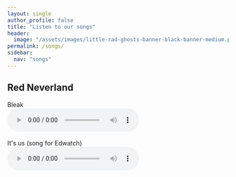 ```yaml
---
layout: single
author_profile: false
title: "Listen to our songs"
header:
  image: "/assets/images/little-rad-ghosts-banner-black-banner-medium.png"
permalink: /songs/
sidebar:
  nav: "songs"
---
```


## Red Neverland

Bleak
<br />
<audio controls>  
  <source src="https://raw.githubusercontent.com/ldaniel/littleradghosts/main/assets/songs/bleak.mp3" type="audio/mpeg">
Your browser does not support the audio element.
</audio> 
<br /><br />
It's us (song for Edwatch)
<br />
<audio controls>  
  <source src="https://raw.githubusercontent.com/ldaniel/littleradghosts/main/assets/songs/its-us-song-for-edwatch.mp3" type="audio/mpeg">
Your browser does not support the audio element.
</audio> 
